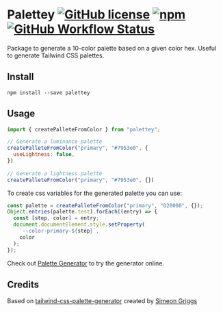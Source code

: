 # Palettey [![GitHub license](https://img.shields.io/github/license/bartbergmans/Palettey)](https://github.com/bartbergmans/Palettey/blob/master/LICENSE) [![npm](https://img.shields.io/npm/v/palettey)](https://www.npmjs.com/package/palettey) [![GitHub Workflow Status](https://img.shields.io/github/workflow/status/bartbergmans/palettey/CodeQL)](https://github.com/bartbergmans/Palettey/actions)

Package to generate a 10-color palette based on a given color hex.
Useful to generate Tailwind CSS palettes.

## Install
```
npm install --save palettey
```

## Usage

```js
import { createPalleteFromColor } from "palettey";

// Generate a luminance palette
createPalleteFromColor("primary", "#7953e0", {
  useLightness: false,
})
    
// Generate a lightness palette
createPalleteFromColor("primary", "#7953e0", {})
```

To create css variables for the generated palette you can use:

```js
const palette = createPalleteFromColor("primary", "D20000", {});
Object.entries(palette.test).forEach((entry) => {
  const [step, color] = entry;
  document.documentElement.style.setProperty(
    `--color-primary-${step}`,
    color
  );
});
```

Check out [Palette Generator](https://tailwind.simeongriggs.dev) to try the generator online.

## Credits
Based on [tailwind-css-palette-generator](https://github.com/SimeonGriggs/tailwind-css-palette-generator) created by [Simeon Griggs](https://simeongriggs.dev/)
